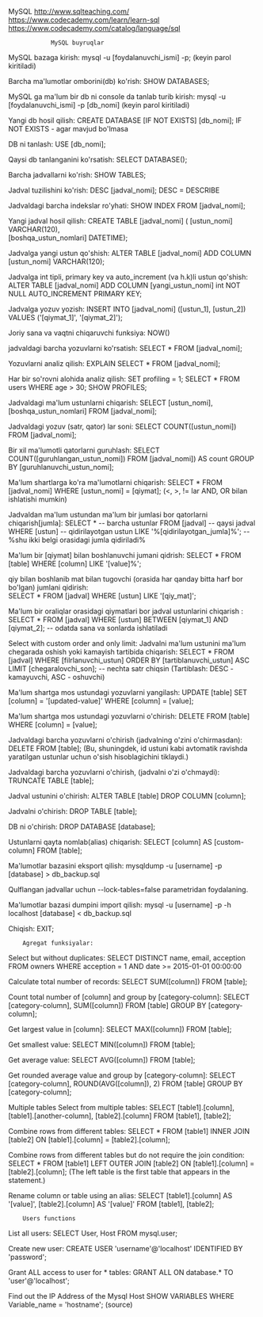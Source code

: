 MySQL
http://www.sqlteaching.com/
https://www.codecademy.com/learn/learn-sql
https://www.codecademy.com/catalog/language/sql

                MySQL buyruqlar

MySQL bazaga kirish: 
mysql -u [foydalanuvchi_ismi] -p; 
(keyin parol kiritiladi)

Barcha ma'lumotlar omborini(db) ko'rish: 
SHOW DATABASES;

MySQL ga ma'lum bir db ni console da tanlab turib kirish: 
mysql -u [foydalanuvchi_ismi] -p [db_nomi] 
(keyin parol kiritiladi)

Yangi db hosil qilish: 
CREATE DATABASE [IF NOT EXISTS] [db_nomi]; 
IF NOT EXISTS - agar mavjud bo'lmasa

DB ni tanlash: 
USE [db_nomi];

Qaysi db tanlanganini ko'rsatish: 
SELECT DATABASE();

Barcha jadvallarni ko'rish: 
SHOW TABLES;

Jadval tuzilishini ko'rish: 
DESC [jadval_nomi]; DESC = DESCRIBE 

Jadvaldagi barcha indekslar ro'yhati: 
SHOW INDEX 
FROM [jadval_nomi];

Yangi jadval hosil qilish: 
CREATE TABLE [jadval_nomi] (
[ustun_nomi] VARCHAR(120),  
[boshqa_ustun_nomlari] DATETIME);

Jadvalga yangi ustun qo'shish: 
ALTER TABLE [jadval_nomi] 
ADD COLUMN [ustun_nomi] VARCHAR(120); 

Jadvalga int tipli, primary key va auto_increment (va h.k)li ustun qo'shish:
ALTER TABLE [jadval_nomi] 
ADD COLUMN [yangi_ustun_nomi] int NOT NULL AUTO_INCREMENT PRIMARY KEY;

Jadvalga yozuv yozish: 
INSERT INTO [jadval_nomi] ([ustun_1], [ustun_2]) 
VALUES ('[qiymat_1]', '[qiymat_2]');

Joriy sana va vaqtni chiqaruvchi funksiya: 
NOW()

jadvaldagi barcha yozuvlarni ko'rsatish: 
SELECT * 
FROM [jadval_nomi];

Yozuvlarni analiz qilish: 
EXPLAIN SELECT * 
FROM [jadval_nomi];

Har bir so'rovni alohida analiz qilish:
SET profiling = 1;
SELECT * 
FROM users WHERE age > 30;
SHOW PROFILES;


Jadvaldagi ma'lum ustunlarni chiqarish: 
SELECT [ustun_nomi], [boshqa_ustun_nomlari] 
FROM [jadval_nomi];

Jadvaldagi yozuv (satr, qator) lar soni: 
SELECT COUNT([ustun_nomi]) 
FROM [jadval_nomi];

Bir xil ma'lumotli qatorlarni guruhlash: 
SELECT COUNT([guruhlangan_ustun_nomi]) 
FROM [jadval_nomi]) AS count 
GROUP BY [guruhlanuvchi_ustun_nomi];

Ma'lum shartlarga ko'ra ma'lumotlarni chiqarish: 
SELECT * 
FROM [jadval_nomi] 
WHERE [ustun_nomi] = [qiymat]; 
(<, >, != lar AND, OR bilan ishlatishi mumkin)

Jadvaldan ma'lum ustundan ma'lum bir jumlasi bor qatorlarni chiqarish[jumla]: 
SELECT *                          -- barcha ustunlar 
FROM [jadval]                     -- qaysi jadval  
WHERE [ustun]                     -- qidirilayotgan ustun
LIKE '%[qidirilayotgan_jumla]%';  -- %shu ikki belgi orasidagi jumla qidiriladi%

Ma'lum bir [qiymat] bilan boshlanuvchi jumani qidrish: 
SELECT * 
FROM [table] 
WHERE [column] 
LIKE '[value]%';

qiy bilan boshlanib mat bilan tugovchi (orasida har qanday bitta harf bor bo'lgan) jumlani qidirish:  
SELECT * 
FROM [jadval] 
WHERE [ustun] 
LIKE '[qiy_mat]';

Ma'lum bir oraliqlar orasidagi qiymatlari bor jadval ustunlarini chiqarish : 
SELECT * 
FROM [jadval] 
WHERE [ustun] 
BETWEEN [qiymat_1] AND [qiymat_2];  -- odatda sana va sonlarda ishlatiladi

Select with custom order and only limit: 
Jadvalni ma'lum ustunini ma'lum chegarada oshish yoki kamayish tartibida chiqarish: 
SELECT * 
FROM [jadval] 
WHERE [filrlanuvchi_ustun] 
ORDER BY [tartiblanuvchi_ustun] ASC 
LIMIT [chegaralovchi_son];      -- nechta satr chiqsin 
(Tartiblash: DESC - kamayuvchi, ASC - oshuvchi)  

Ma'lum shartga mos ustundagi yozuvlarni yangilash: 
UPDATE [table] 
SET [column] = '[updated-value]' 
WHERE [column] = [value];

Ma'lum shartga mos ustundagi yozuvlarni o'chirish: 
DELETE FROM [table] 
WHERE [column] = [value];

Jadvaldagi barcha yozuvlarni o'chirish (jadvalning o'zini o'chirmasdan): 
DELETE 
FROM [table];
(Bu, shuningdek, id ustuni kabi avtomatik ravishda yaratilgan ustunlar uchun o'sish hisoblagichini tiklaydi.)

Jadvaldagi barcha yozuvlarni o'chirish, (jadvalni o'zi o'chmaydi): 
TRUNCATE TABLE [table];

Jadval ustunini o'chirish:
ALTER TABLE [table] 
DROP COLUMN [column];

Jadvalni o'chirish: 
DROP TABLE [table];

DB ni o'chirish: 
DROP DATABASE [database];

Ustunlarni qayta nomlab(alias) chiqarish: 
SELECT [column] AS [custom-column] 
FROM [table];

Ma'lumotlar bazasini eksport qilish: 
mysqldump -u [username] -p [database] > db_backup.sql

Qulflangan jadvallar uchun 
--lock-tables=false 
parametridan foydalaning.

Ma'lumotlar bazasi dumpini import qilish: 
mysql -u [username] -p -h localhost [database] < db_backup.sql

Chiqish: 
EXIT;

        Agregat funksiyalar:
Select but without duplicates: 
SELECT DISTINCT name, email, acception 
FROM owners 
WHERE acception = 1 AND date >= 2015-01-01 00:00:00

Calculate total number of records: 
SELECT SUM([column]) FROM [table];

Count total number of [column] and group by [category-column]: 
SELECT [category-column], 
       SUM([column]) 
FROM [table] 
GROUP BY [category-column];

Get largest value in [column]: 
SELECT MAX([column]) 
FROM [table];

Get smallest value: 
SELECT MIN([column]) 
FROM [table];

Get average value: 
SELECT AVG([column]) 
FROM [table];

Get rounded average value and group by [category-column]: 
SELECT [category-column], 
ROUND(AVG([column]), 2) 
FROM [table] 
GROUP BY [category-column];

Multiple tables
Select from multiple tables: 
SELECT [table1].[column], 
       [table1].[another-column], 
       [table2].[column] 
FROM [table1], [table2];

Combine rows from different tables: 
SELECT * 
FROM [table1] 
INNER JOIN [table2] 
ON [table1].[column] = [table2].[column];

Combine rows from different tables but do not require the join condition: 
SELECT * 
FROM [table1] 
LEFT OUTER JOIN [table2] 
ON [table1].[column] = [table2].[column]; 
(The left table is the first table that appears in the statement.)

Rename column or table using an alias: 
SELECT [table1].[column] AS '[value]', 
       [table2].[column] AS '[value]' 
FROM [table1], [table2];

        Users functions
List all users: 
SELECT User, Host 
FROM mysql.user;

Create new user: 
CREATE USER 'username'@'localhost' IDENTIFIED BY 'password';

Grant ALL access to user for * tables: 
GRANT ALL ON database.* TO 'user'@'localhost';

Find out the IP Address of the Mysql Host
SHOW VARIABLES WHERE Variable_name = 'hostname'; (source)